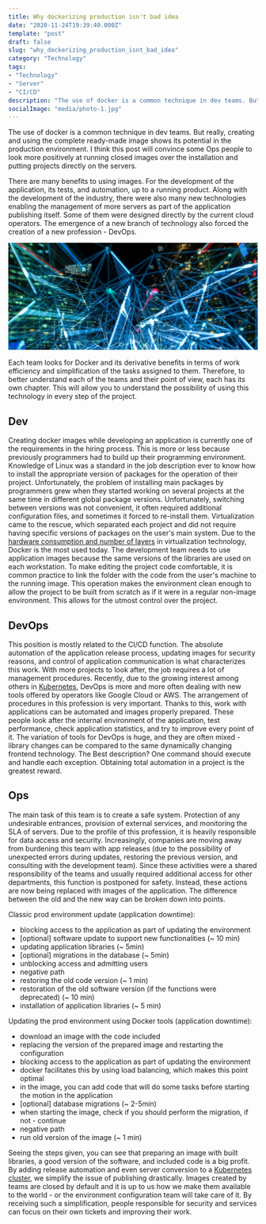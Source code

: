 ```yaml
---
title: Why dockerizing production isn't bad idea
date: "2020-11-24T19:39:40.000Z"
template: "post"
draft: false
slug: "why_dockerizing_production_isnt_bad_idea"
category: "Technology"
tags:
- "Technology"
- "Server"
- "CI/CD"
description: "The use of docker is a common technique in dev teams. But really, creating and using the complete ready-made image shows its potential in the production environment. I think this post will convince some Ops to look more positively at running closed images over the installation and putting projects directly on the servers"
socialImage: "media/photo-1.jpg"
---
```

The use of docker is a common technique in dev teams. But really, creating and using the complete ready-made image shows its potential in the production environment. I think this post will convince some Ops people to look more positively at running closed images over the installation and putting projects directly on the servers.

There are many benefits to using images. For the development of the application, its tests, and automation, up to a running product. Along with the development of the industry, there were also many new technologies enabling the management of more servers as part of the application publishing itself. Some of them were designed directly by the current cloud operators. The emergence of a new branch of technology also forced the creation of a new profession - DevOps.

![Birth of DevOps](/media/server-3.jpg)

Each team looks for Docker and its derivative benefits in terms of work efficiency and simplification of the tasks assigned to them. Therefore, to better understand each of the teams and their point of view, each has its own chapter. This will allow you to understand the possibility of using this technology in every step of the project.

## Dev
Creating docker images while developing an application is currently one of the requirements in the hiring process. This is more or less because previously programmers had to build up their programming environment. Knowledge of Linux was a standard in the job description ever to know how to install the appropriate version of packages for the operation of their project. Unfortunately, the problem of installing main packages by programmers grew when they started working on several projects at the same time in different global package versions. Unfortunately, switching between versions was not convenient, it often required additional configuration files, and sometimes it forced to re-install them. Virtualization came to the rescue, which separated each project and did not require having specific versions of packages on the user's main system. Due to the [hardware consumption and number of layers](https://geekflare.com/docker-vs-virtual-machine/) in virtualization technology, Docker is the most used today.
The development team needs to use application images because the same versions of the libraries are used on each workstation. To make editing the project code comfortable, it is common practice to link the folder with the code from the user's machine to the running image. This operation makes the environment clean enough to allow the project to be built from scratch as if it were in a regular non-image environment. This allows for the utmost control over the project.

## DevOps
This position is mostly related to the CI/CD function. The absolute automation of the application release process, updating images for security reasons, and control of application communication is what characterizes this work. With more projects to look after, the job requires a lot of management procedures. Recently, due to the growing interest among others in [Kubernetes](https://kubernetes.io/), DevOps is more and more often dealing with new tools offered by operators like Google Cloud or AWS.
The arrangement of procedures in this profession is very important. Thanks to this, work with applications can be automated and images properly prepared. These people look after the internal environment of the application, test performance, check application statistics, and try to improve every point of it. The variation of tools for DevOps is huge, and they are often mixed - library changes can be compared to the same dynamically changing frontend technology. The Best description? One command should execute and handle each exception. Obtaining total automation in a project is the greatest reward.

## Ops
The main task of this team is to create a safe system. Protection of any undesirable entrances, provision of external services, and monitoring the SLA of servers. Due to the profile of this profession, it is heavily responsible for data access and security. Increasingly, companies are moving away from burdening this team with app releases (due to the possibility of unexpected errors during updates, restoring the previous version, and consulting with the development team). Since these activities were a shared responsibility of the teams and usually required additional access for other departments, this function is postponed for safety. Instead, these actions are now being replaced with images of the application. The difference between the old and the new way can be broken down into points.

Classic prod environment update (application downtime):
- blocking access to the application as part of updating the environment
- [optional] software update to support new functionalities (~ 10 min)
- updating application libraries (~ 5min)
- [optional] migrations in the database (~ 5min)
- unblocking access and admitting users
- negative path
- restoring the old code version (~ 1 min)
- restoration of the old software version (if the functions were deprecated) (~ 10 min)
- installation of application libraries (~ 5 min)

Updating the prod environment using Docker tools (application downtime):
- download an image with the code included
- replacing the version of the prepared image and restarting the configuration
- blocking access to the application as part of updating the environment
- docker facilitates this by using load balancing, which makes this point optimal
- in the image, you can add code that will do some tasks before starting the motion in the application
- [optional] database migrations (~ 2-5min)
- when starting the image, check if you should perform the migration, if not - continue
- negative path
- run old version of the image (~ 1 min)

Seeing the steps given, you can see that preparing an image with built libraries, a good version of the software, and included code is a big profit. By adding release automation and even server conversion to a [Kubernetes cluster](https://kubernetes.io/docs/concepts/overview/what-is-kubernetes/), we simplify the issue of publishing drastically. Images created by teams are closed by default and it is up to us how we make them available to the world - or the environment configuration team will take care of it. By receiving such a simplification, people responsible for security and services can focus on their own tickets and improving their work.